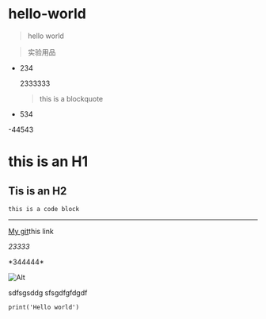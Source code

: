 # hello-world

>hello world

>实验用品

- 234
 
    2333333
    >this is a blockquote
- 534

-44543

this is an H1
=============

Tis is an H2
------------

    this is a code block
    
**********

[My git](https://github.com/404fan404 "my github")this link

*23333*

\*344444\*

![Alt](https://www.baidu.com/img/bd_logo1.png "hehe")

sdfsgsddg
sfsgdfgfdgdf

```print('Hello world')```
